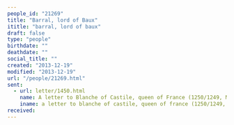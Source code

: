 ```yaml
---
people_id: "21269"
title: "Barral, lord of Baux"
ititle: "barral, lord of baux"
draft: false
type: "people"
birthdate: ""
deathdate: ""
social_title: ""
created: "2013-12-19"
modified: "2013-12-19"
url: "/people/21269.html"
sent:
  - url: letter/1450.html
    name: A letter to Blanche of Castile, queen of France (1250/1249, March 1)
    iname: a letter to blanche of castile, queen of france (1250/1249, march 1)
received:
---
```

